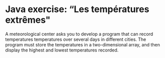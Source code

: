 # Java exercise: “Les températures extrêmes"
A meteorological center asks you to develop a program that can record temperatures temperatures over several days in different cities. The program must store the temperatures in a two-dimensional array, and then display the highest and lowest temperatures recorded.